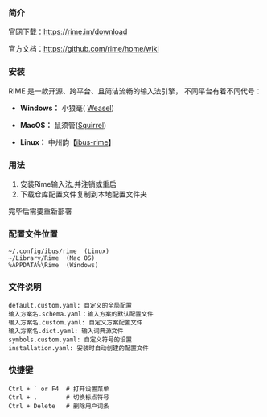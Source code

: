 ### 简介

官网下载：https://rime.im/download

官方文档：https://github.com/rime/home/wiki



### 安装

RIME 是一款开源、跨平台、且简洁流畅的输入法引擎， 不同平台有着不同代号：

- **Windows：** 小狼毫( [Weasel](https://github.com/rime/weasel))


- **MacOS：** 鼠须管([Squirrel](https://github.com/rime/squirrel))


- **Linux：** 中州韵【[ibus-rime](https://github.com/rime/home/wiki/RimeWithIBus)】                 

### 用法
 1. 安装Rime输入法,并注销或重启
 2. 下载仓库配置文件复制到本地配置文件夹
 
   完毕后需要重新部署

### 配置文件位置

```
~/.config/ibus/rime  (Linux)
~/Library/Rime  (Mac OS)
%APPDATA%\Rime  (Windows)
```

### 文件说明

```
default.custom.yaml: 自定义的全局配置
输入方案名.schema.yaml：输入方案的默认配置文件
输入方案名.custom.yaml: 自定义方案配置文件
输入方案名.dict.yaml: 输入词典源文件
symbols.custom.yaml: 自定义符号的设置
installation.yaml: 安装时自动创建的配置文件
```

### 快捷键

```
Ctrl + ` or F4  # 打开设置菜单
Ctrl + .        # 切换标点符号
Ctrl + Delete   # 删除用户词条
```

